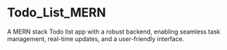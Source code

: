 # Todo_List_MERN
A MERN stack Todo list app with a robust backend, enabling seamless task management, real-time updates, and a user-friendly interface.
